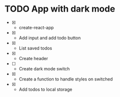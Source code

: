 # TODO App with dark mode

* [x] - create-react-app
* [x] - Add input and add todo button
* [x] - List saved todos 
* [x] - Create header
* [ ] - Create dark mode switch
* [x] - Create a function to handle styles on switched
* [x] - Add todos to local storage